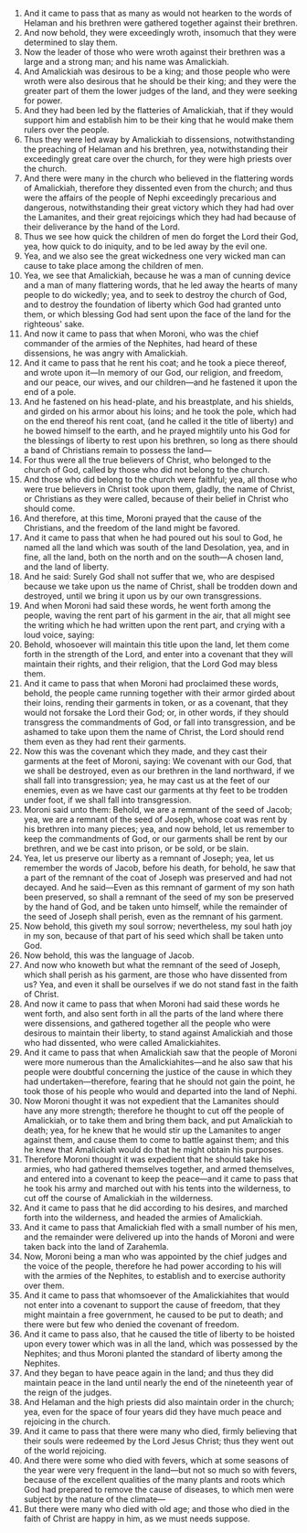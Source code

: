 1. And it came to pass that as many as would not hearken to the words of Helaman and his brethren were gathered together against their brethren.
2. And now behold, they were exceedingly wroth, insomuch that they were determined to slay them.
3. Now the leader of those who were wroth against their brethren was a large and a strong man; and his name was Amalickiah.
4. And Amalickiah was desirous to be a king; and those people who were wroth were also desirous that he should be their king; and they were the greater part of them the lower judges of the land, and they were seeking for power.
5. And they had been led by the flatteries of Amalickiah, that if they would support him and establish him to be their king that he would make them rulers over the people.
6. Thus they were led away by Amalickiah to dissensions, notwithstanding the preaching of Helaman and his brethren, yea, notwithstanding their exceedingly great care over the church, for they were high priests over the church.
7. And there were many in the church who believed in the flattering words of Amalickiah, therefore they dissented even from the church; and thus were the affairs of the people of Nephi exceedingly precarious and dangerous, notwithstanding their great victory which they had had over the Lamanites, and their great rejoicings which they had had because of their deliverance by the hand of the Lord.
8. Thus we see how quick the children of men do forget the Lord their God, yea, how quick to do iniquity, and to be led away by the evil one.
9. Yea, and we also see the great wickedness one very wicked man can cause to take place among the children of men.
10. Yea, we see that Amalickiah, because he was a man of cunning device and a man of many flattering words, that he led away the hearts of many people to do wickedly; yea, and to seek to destroy the church of God, and to destroy the foundation of liberty which God had granted unto them, or which blessing God had sent upon the face of the land for the righteous' sake.
11. And now it came to pass that when Moroni, who was the chief commander of the armies of the Nephites, had heard of these dissensions, he was angry with Amalickiah.
12. And it came to pass that he rent his coat; and he took a piece thereof, and wrote upon it—In memory of our God, our religion, and freedom, and our peace, our wives, and our children—and he fastened it upon the end of a pole.
13. And he fastened on his head-plate, and his breastplate, and his shields, and girded on his armor about his loins; and he took the pole, which had on the end thereof his rent coat, (and he called it the title of liberty) and he bowed himself to the earth, and he prayed mightily unto his God for the blessings of liberty to rest upon his brethren, so long as there should a band of Christians remain to possess the land—
14. For thus were all the true believers of Christ, who belonged to the church of God, called by those who did not belong to the church.
15. And those who did belong to the church were faithful; yea, all those who were true believers in Christ took upon them, gladly, the name of Christ, or Christians as they were called, because of their belief in Christ who should come.
16. And therefore, at this time, Moroni prayed that the cause of the Christians, and the freedom of the land might be favored.
17. And it came to pass that when he had poured out his soul to God, he named all the land which was south of the land Desolation, yea, and in fine, all the land, both on the north and on the south—A chosen land, and the land of liberty.
18. And he said: Surely God shall not suffer that we, who are despised because we take upon us the name of Christ, shall be trodden down and destroyed, until we bring it upon us by our own transgressions.
19. And when Moroni had said these words, he went forth among the people, waving the rent part of his garment in the air, that all might see the writing which he had written upon the rent part, and crying with a loud voice, saying:
20. Behold, whosoever will maintain this title upon the land, let them come forth in the strength of the Lord, and enter into a covenant that they will maintain their rights, and their religion, that the Lord God may bless them.
21. And it came to pass that when Moroni had proclaimed these words, behold, the people came running together with their armor girded about their loins, rending their garments in token, or as a covenant, that they would not forsake the Lord their God; or, in other words, if they should transgress the commandments of God, or fall into transgression, and be ashamed to take upon them the name of Christ, the Lord should rend them even as they had rent their garments.
22. Now this was the covenant which they made, and they cast their garments at the feet of Moroni, saying: We covenant with our God, that we shall be destroyed, even as our brethren in the land northward, if we shall fall into transgression; yea, he may cast us at the feet of our enemies, even as we have cast our garments at thy feet to be trodden under foot, if we shall fall into transgression.
23. Moroni said unto them: Behold, we are a remnant of the seed of Jacob; yea, we are a remnant of the seed of Joseph, whose coat was rent by his brethren into many pieces; yea, and now behold, let us remember to keep the commandments of God, or our garments shall be rent by our brethren, and we be cast into prison, or be sold, or be slain.
24. Yea, let us preserve our liberty as a remnant of Joseph; yea, let us remember the words of Jacob, before his death, for behold, he saw that a part of the remnant of the coat of Joseph was preserved and had not decayed. And he said—Even as this remnant of garment of my son hath been preserved, so shall a remnant of the seed of my son be preserved by the hand of God, and be taken unto himself, while the remainder of the seed of Joseph shall perish, even as the remnant of his garment.
25. Now behold, this giveth my soul sorrow; nevertheless, my soul hath joy in my son, because of that part of his seed which shall be taken unto God.
26. Now behold, this was the language of Jacob.
27. And now who knoweth but what the remnant of the seed of Joseph, which shall perish as his garment, are those who have dissented from us? Yea, and even it shall be ourselves if we do not stand fast in the faith of Christ.
28. And now it came to pass that when Moroni had said these words he went forth, and also sent forth in all the parts of the land where there were dissensions, and gathered together all the people who were desirous to maintain their liberty, to stand against Amalickiah and those who had dissented, who were called Amalickiahites.
29. And it came to pass that when Amalickiah saw that the people of Moroni were more numerous than the Amalickiahites—and he also saw that his people were doubtful concerning the justice of the cause in which they had undertaken—therefore, fearing that he should not gain the point, he took those of his people who would and departed into the land of Nephi.
30. Now Moroni thought it was not expedient that the Lamanites should have any more strength; therefore he thought to cut off the people of Amalickiah, or to take them and bring them back, and put Amalickiah to death; yea, for he knew that he would stir up the Lamanites to anger against them, and cause them to come to battle against them; and this he knew that Amalickiah would do that he might obtain his purposes.
31. Therefore Moroni thought it was expedient that he should take his armies, who had gathered themselves together, and armed themselves, and entered into a covenant to keep the peace—and it came to pass that he took his army and marched out with his tents into the wilderness, to cut off the course of Amalickiah in the wilderness.
32. And it came to pass that he did according to his desires, and marched forth into the wilderness, and headed the armies of Amalickiah.
33. And it came to pass that Amalickiah fled with a small number of his men, and the remainder were delivered up into the hands of Moroni and were taken back into the land of Zarahemla.
34. Now, Moroni being a man who was appointed by the chief judges and the voice of the people, therefore he had power according to his will with the armies of the Nephites, to establish and to exercise authority over them.
35. And it came to pass that whomsoever of the Amalickiahites that would not enter into a covenant to support the cause of freedom, that they might maintain a free government, he caused to be put to death; and there were but few who denied the covenant of freedom.
36. And it came to pass also, that he caused the title of liberty to be hoisted upon every tower which was in all the land, which was possessed by the Nephites; and thus Moroni planted the standard of liberty among the Nephites.
37. And they began to have peace again in the land; and thus they did maintain peace in the land until nearly the end of the nineteenth year of the reign of the judges.
38. And Helaman and the high priests did also maintain order in the church; yea, even for the space of four years did they have much peace and rejoicing in the church.
39. And it came to pass that there were many who died, firmly believing that their souls were redeemed by the Lord Jesus Christ; thus they went out of the world rejoicing.
40. And there were some who died with fevers, which at some seasons of the year were very frequent in the land—but not so much so with fevers, because of the excellent qualities of the many plants and roots which God had prepared to remove the cause of diseases, to which men were subject by the nature of the climate—
41. But there were many who died with old age; and those who died in the faith of Christ are happy in him, as we must needs suppose.
